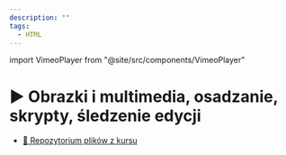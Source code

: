 ```yaml
---
description: ""
tags:
  - HTML
---
```


import VimeoPlayer from "@site/src/components/VimeoPlayer"

# ▶️ Obrazki i multimedia, osadzanie, skrypty, śledzenie edycji

<VimeoPlayer videoId="749938471" />

- [💾 Repozytorium plików z kursu](https://github.com/codisity/kurs-html)
